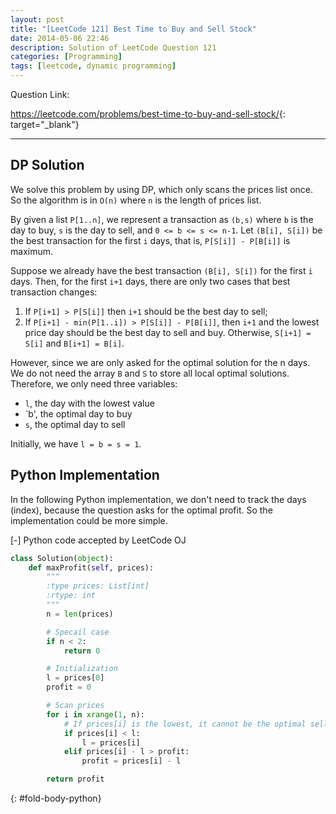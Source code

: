```yaml
---
layout: post
title: "[LeetCode 121] Best Time to Buy and Sell Stock"
date: 2014-05-06 22:46
description: Solution of LeetCode Question 121
categories: [Programming]
tags: [leetcode, dynamic programming]
---
```


Question Link:

<https://leetcode.com/problems/best-time-to-buy-and-sell-stock/>{: target="_blank"}

---

## DP Solution

We solve this problem by using DP, which only scans the prices list once.
So the algorithm is in `O(n)` where `n` is the length of prices list.

By given a list `P[1..n]`, we represent a transaction as `(b,s)` where `b` is the day to buy, `s` is the day to sell, and `0 <= b <= s <= n-1`.
Let `(B[i], S[i])` be the best transaction for the first `i` days, that is, `P[S[i]] - P[B[i]]` is maximum.

Suppose we already have the best transaction `(B[i], S[i])` for the first `i` days.
Then, for the first `i+1` days, there are only two cases that best transaction changes:
1) If `P[i+1] > P[S[i]]` then `i+1` should be the best day to sell;
2) If `P[i+1] - min(P[1..i]) > P[S[i]] - P[B[i]]`, then `i+1` and the lowest price day should be the best day to sell and buy.
Otherwise, `S[i+1] = S[i]` and `B[i+1] = B[i]`.

However, since we are only asked for the optimal solution for the n days.
We do not need the array `B` and `S` to store all local optimal solutions.
Therefore, we only need three variables:

* `l`, the day with the lowest value
* `b', the optimal day to buy
* `s`, the optimal day to sell

Initially, we have `l = b = s = 1`.

## Python Implementation

In the following Python implementation, we don't need to track the days (index), because the question asks for the optimal profit.
So the implementation could be more simple.

<div class="code-title">
<span class="code-fold" id="fold-btn-python" onclick="$use('fold-body-python', 'fold-btn-python')">[-]</span>
Python code accepted by LeetCode OJ
</div>

~~~ python
class Solution(object):
    def maxProfit(self, prices):
        """
        :type prices: List[int]
        :rtype: int
        """
        n = len(prices)

        # Specail case
        if n < 2:
            return 0

        # Initialization
        l = prices[0]
        profit = 0

        # Scan prices
        for i in xrange(1, n):
            # If prices[i] is the lowest, it cannot be the optimal sell day, just update the lowest
            if prices[i] < l:
                l = prices[i]
            elif prices[i] - l > profit:
                profit = prices[i] - l

        return profit
~~~
{: #fold-body-python}
